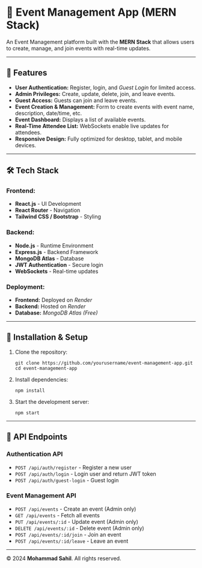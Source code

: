 <!DOCTYPE html>
<html lang="en">
<head>
    <meta charset="UTF-8">
    <meta name="viewport" content="width=device-width, initial-scale=1.0">
</head>
<body>

<h1>📌 Event Management App (MERN Stack)</h1>
<p>An Event Management platform built with the <strong>MERN Stack</strong> that allows users to create, manage, and join events with real-time updates.</p>

<hr>

<h2>🚀 Features</h2>
<ul>
    <li><strong>User Authentication:</strong> Register, login, and <em>Guest Login</em> for limited access.</li>
    <li><strong>Admin Privileges:</strong> Create, update, delete, join, and leave events.</li>
    <li><strong>Guest Access:</strong> Guests can join and leave events.</li>
    <li><strong>Event Creation & Management:</strong> Form to create events with event name, description, date/time, etc.</li>
    <li><strong>Event Dashboard:</strong> Displays a list of available events.</li>
    <li><strong>Real-Time Attendee List:</strong> WebSockets enable live updates for attendees.</li>
    <li><strong>Responsive Design:</strong> Fully optimized for desktop, tablet, and mobile devices.</li>
</ul>

<hr>

<h2>🛠️ Tech Stack</h2>
<h3>Frontend:</h3>
<ul>
    <li><strong>React.js</strong> - UI Development</li>
    <li><strong>React Router</strong> - Navigation</li>
    <li><strong>Tailwind CSS / Bootstrap</strong> - Styling</li>
</ul>

<h3>Backend:</h3>
<ul>
    <li><strong>Node.js</strong> - Runtime Environment</li>
    <li><strong>Express.js</strong> - Backend Framework</li>
    <li><strong>MongoDB Atlas</strong> - Database</li>
    <li><strong>JWT Authentication</strong> - Secure login</li>
    <li><strong>WebSockets</strong> - Real-time updates</li>
</ul>

<h3>Deployment:</h3>
<ul>
    <li><strong>Frontend:</strong> Deployed on <em>Render</em></li>
    <li><strong>Backend:</strong> Hosted on <em>Render</em></li>
    <li><strong>Database:</strong> <em>MongoDB Atlas (Free)</em></li>
</ul>

<hr>

<h2>📌 Installation & Setup</h2>
<ol>
    <li>Clone the repository:
        <pre><code>git clone https://github.com/yourusername/event-management-app.git
cd event-management-app</code></pre>
    </li>
    <li>Install dependencies:
        <pre><code>npm install</code></pre>
    </li>
    <li>Start the development server:
        <pre><code>npm start</code></pre>
    </li>
</ol>

<hr>

<h2>📜 API Endpoints</h2>

<h3>Authentication API</h3>
<ul>
    <li><code>POST /api/auth/register</code> - Register a new user</li>
    <li><code>POST /api/auth/login</code> - Login user and return JWT token</li>
    <li><code>POST /api/auth/guest-login</code> - Guest login</li>
</ul>

<h3>Event Management API</h3>
<ul>
    <li><code>POST /api/events</code> - Create an event (Admin only)</li>
    <li><code>GET /api/events</code> - Fetch all events</li>
    <li><code>PUT /api/events/:id</code> - Update event (Admin only)</li>
    <li><code>DELETE /api/events/:id</code> - Delete event (Admin only)</li>
    <li><code>POST /api/events/:id/join</code> - Join an event</li>
    <li><code>POST /api/events/:id/leave</code> - Leave an event</li>
</ul>

<hr>
    <footer>
    <p>&copy; 2024 <strong>Mohammad Sahil</strong>. All rights reserved.</p>
  </footer>
</body>
</html>
